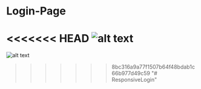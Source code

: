 # Login-Page
<<<<<<< HEAD
![alt text](https://github.com/Walaa-Zahran/Login-Page/blob/main/screencapture-file-D-Personal-Interviews-Nagwa-Work-ThirdTest-project-app-index-html-2021-02-06-16_23_33.png)
=======
![alt text](https://github.com/Walaa-Zahran/ResponsiveLoginPage/blob/main/screencapture-file-D-Personal-Interviews-Nagwa-Work-ThirdTest-project-app-index-html-2021-02-06-16_23_33.png)
>>>>>>> 8bc316a9a77f1507b64f48bdab1c66b977d49c59
"# ResponsiveLogin" 
